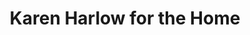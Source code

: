 ---
title: "Karen Harlow for the Home"
url: /indian-wells/karen-harlow-for-the-home/
shop: Möbel
---